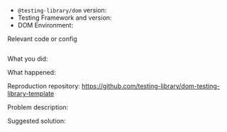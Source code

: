<!--
Thanks for your interest in the project. I appreciate bugs filed and PRs submitted!
Please make sure that you are familiar with and follow the Code of Conduct for
this project (found in the CODE_OF_CONDUCT.md file).

Please fill out this template with all the relevant information so we can
understand what's going on and fix the issue.

I'll probably ask you to submit the fix (after giving some direction). If you've
never done that before, that's great! Check this free short video tutorial to
learn how: https://kcd.im/pull-request


If this is an issue with the documentation, please file an issue in the docs repo:
https://github.com/testing-library/testing-library-docs

-->

- `@testing-library/dom` version:
- Testing Framework and version:
  <!-- are you using jest, mocha, puppeteer, ava? And what version? -->
- DOM Environment:
  <!-- If you're using jsdom (the default with jest), what version? Otherwise, what browser and version are you running tests in? -->

<!--
Keep in mind that if you're using a version of node we don't support that
could also be an issue. Check our package.json "engines" file for the
supported version.
-->

Relevant code or config

```js
```

What you did:

What happened:

<!-- Please provide the full error message/screenshots/anything -->

Reproduction repository:
https://github.com/testing-library/dom-testing-library-template

<!--
If possible, please create a repository that reproduces the issue with the
minimal amount of code possible.
-->

Problem description:

Suggested solution:
